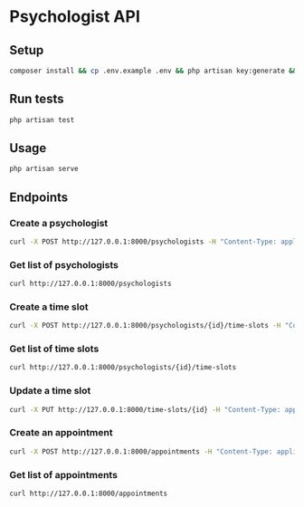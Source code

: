 # Psychologist API

## Setup

```bash
composer install && cp .env.example .env && php artisan key:generate && php artisan migrate --seed
```

## Run tests

```bash
php artisan test
```

## Usage

```bash
php artisan serve
```

## Endpoints

### Create a psychologist

```bash
curl -X POST http://127.0.0.1:8000/psychologists -H "Content-Type: application/json" -d '{"name": "John Doe", "email": "john@doe.com"}'
```

### Get list of psychologists

```bash
curl http://127.0.0.1:8000/psychologists
```

### Create a time slot

```bash
curl -X POST http://127.0.0.1:8000/psychologists/{id}/time-slots -H "Content-Type: application/json" -d '{"start_time": "2024-01-01 10:00:00", "end_time": "2024-01-01 11:00:00"}'
```

### Get list of time slots

```bash
curl http://127.0.0.1:8000/psychologists/{id}/time-slots
```

### Update a time slot

```bash
curl -X PUT http://127.0.0.1:8000/time-slots/{id} -H "Content-Type: application/json" -d '{"start_time": "2024-01-01 10:00:00", "end_time": "2024-01-01 11:00:00"}'
```

### Create an appointment

```bash
curl -X POST http://127.0.0.1:8000/appointments -H "Content-Type: application/json" -d '{"time_slot_id": 1, "client_name": "John Doe", "client_email": "john@doe.com"}'
```

### Get list of appointments

```bash
curl http://127.0.0.1:8000/appointments
```
